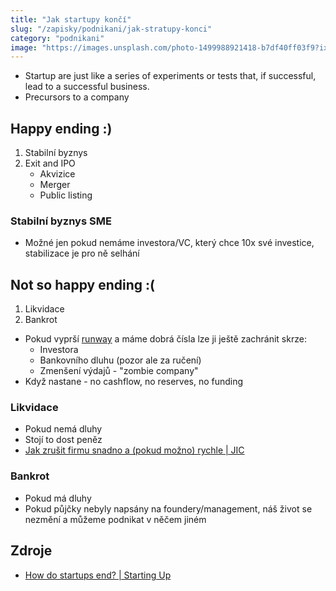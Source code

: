 ```yaml
---
title: "Jak startupy končí"
slug: "/zapisky/podnikani/jak-stratupy-konci"
category: "podnikani"
image: "https://images.unsplash.com/photo-1499988921418-b7df40ff03f9?ixlib=rb-1.2.1&ixid=MnwxMjA3fDB8MHxwaG90by1wYWdlfHx8fGVufDB8fHx8&auto=format&fit=crop&w=1170&q=80"
---
```


- Startup are just like a series of experiments or tests that, if successful, lead to a successful business.
- Precursors to a company

## Happy ending :)
1. Stabilní byznys
2. Exit and IPO
	- Akvizice
	- Merger
	- Public listing

### Stabilní byznys SME
- Možné jen pokud nemáme investora/VC, který chce 10x své investice, stabilizace je pro ně selhání

## Not so happy ending :(
1. Likvidace
2. Bankrot

- Pokud vyprší [runway](Podnikání/Finance.md##Runway) a máme dobrá čísla lze ji ještě zachránit skrze:
	- Investora
	- Bankovního dluhu (pozor ale za ručení)
	- Zmenšení výdajů - "zombie company"
- Když nastane - no cashflow, no reserves, no funding

### Likvidace
- Pokud nemá dluhy
- Stojí to dost peněz
- [Jak zrušit firmu snadno a (pokud možno) rychle | JIC](https://www.jic.cz/cz/magazin/jicblog/da-se-zrusit-spolecnost-rychle-a-bezbolestne-mame)

### Bankrot
- Pokud má dluhy
- Pokud půjčky nebyly napsány na foundery/management, náš život se nezmění a můžeme podnikat v něčem jiném

## Zdroje
- [How do startups end? | Starting Up](https://courses.minnalearn.com/en/courses/startingup/growth-and-impact/how-do-startups-end/)